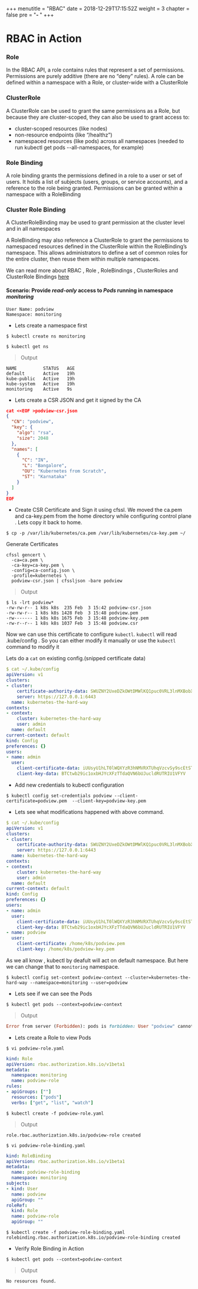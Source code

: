 +++
menutitle = "RBAC"
date = 2018-12-29T17:15:52Z
weight = 3
chapter = false
pre = "<b>- </b>"
+++

# RBAC in Action

### Role
In the RBAC API, a role contains rules that represent a set of permissions. Permissions are purely additive (there are no “deny” rules). A role can be defined within a namespace with a Role, or cluster-wide with a ClusterRole

### ClusterRole

A ClusterRole can be used to grant the same permissions as a Role, but because they are cluster-scoped, they can also be used to grant access to:

- cluster-scoped resources (like nodes)
- non-resource endpoints (like “/healthz”)
- namespaced resources (like pods) across all namespaces (needed to run kubectl get pods --all-namespaces, for example)

### Role Binding

A role binding grants the permissions defined in a role to a user or set of users. It holds a list of subjects (users, groups, or service accounts), and a reference to the role being granted. Permissions can be granted within a namespace with a RoleBinding


### Cluster Role Binding

A ClusterRoleBinding may be used to grant permission at the cluster level and in all namespaces


A RoleBinding may also reference a ClusterRole to grant the permissions to namespaced resources defined in the ClusterRole within the RoleBinding’s namespace. This allows administrators to define a set of common roles for the entire cluster, then reuse them within multiple namespaces.

We can read more about RBAC , Role , RoleBindings , ClusterRoles and ClusterRole Bindings [here](https://kubernetes.io/docs/reference/access-authn-authz/rbac)


#### Scenario: Provide *read-only* access to *Pods* running in namespace *monitoring*

```
User Name: podview
Namespace: monitoring
```

- Lets create a namespace first

```shell
$ kubectl create ns monitoring
```

```shell
$ kubectl get ns
```
>Output

```
NAME          STATUS   AGE
default       Active   19h
kube-public   Active   19h
kube-system   Active   19h
monitoring    Active   9s
```

- Lets create a CSR JSON and get it signed by the CA

```json
cat <<EOF >podview-csr.json
{
  "CN": "podview",
  "key": {
    "algo": "rsa",
    "size": 2048
  },
  "names": [
    {
      "C": "IN",
      "L": "Bangalore",
      "OU": "Kubernetes from Scratch",
      "ST": "Karnataka"
    }
  ]
}
EOF
```

- Create CSR Certificate and Sign it using cfssl.
 We moved the ca.pem and ca-key.pem from the home directory while configuring control plane . Lets copy it back to home.

```shell
$ cp -p /var/lib/kubernetes/ca.pem /var/lib/kubernetes/ca-key.pem ~/
```

Generate Certificates

```shell
cfssl gencert \
  -ca=ca.pem \
  -ca-key=ca-key.pem \
  -config=ca-config.json \
  -profile=kubernetes \
  podview-csr.json | cfssljson -bare podview
```
>Output

```
$ ls -lrt podview*
-rw-rw-r-- 1 k8s k8s  235 Feb  3 15:42 podview-csr.json
-rw-rw-r-- 1 k8s k8s 1428 Feb  3 15:48 podview.pem
-rw------- 1 k8s k8s 1675 Feb  3 15:48 podview-key.pem
-rw-r--r-- 1 k8s k8s 1037 Feb  3 15:48 podview.csr
```

Now we can use this certificate to configure `kubectl`.
`kubectl` will read .kube/config .
So you can either modify it manually or use the `kubectl` command to modify it

Lets do a `cat` on existing config.(snipped certificate data)

```yaml
$ cat ~/.kube/config
apiVersion: v1
clusters:
- cluster:
    certificate-authority-data: SWUZNY2UxeDZkOWtDMWlKQ1puc0VRL3lnMXBobXYxdkxvWkJqTGlBWkRvCjVJYVd
    server: https://127.0.0.1:6443
  name: kubernetes-the-hard-way
contexts:
- context:
    cluster: kubernetes-the-hard-way
    user: admin
  name: default
current-context: default
kind: Config
preferences: {}
users:
- name: admin
  user:
    client-certificate-data: iUUsyU1hLT0lWQXYzR3hNMVRXTUhqVzcvSy9scEtSTFd
    client-key-data: BTCtwb29ic1oxbHJYcXFzTTdaQVN6bUJucldRUTRIU1VFYV
```

- Add new credentials to kubectl configuration

```shell
$ kubectl config set-credentials podview --client-certificate=podview.pem  --client-key=podview-key.pem
```

- Lets see what modifications happened with above command.

```yaml
$ cat ~/.kube/config
apiVersion: v1
clusters:
- cluster:
    certificate-authority-data: SWUZNY2UxeDZkOWtDMWlKQ1puc0VRL3lnMXBobXYxdkxvWkJqTGlBWkRvCjVJYVd
    server: https://127.0.0.1:6443
  name: kubernetes-the-hard-way
contexts:
- context:
    cluster: kubernetes-the-hard-way
    user: admin
  name: default
current-context: default
kind: Config
preferences: {}
users:
- name: admin
  user:
    client-certificate-data: iUUsyU1hLT0lWQXYzR3hNMVRXTUhqVzcvSy9scEtSTFd
    client-key-data: BTCtwb29ic1oxbHJYcXFzTTdaQVN6bUJucldRUTRIU1VFYV
- name: podview
  user:
    client-certificate: /home/k8s/podview.pem
    client-key: /home/k8s/podview-key.pem    
```

As we all know , kubectl by deafult will act on default namespace.
But here we can change that to `monitoring` namespace.

```shell
$ kubectl config set-context podview-context --cluster=kubernetes-the-hard-way --namespace=monitoring --user=podview
```
- Lets see if we can see the Pods

```shell
$ kubectl get pods --context=podview-context
```
>Output

```ruby
Error from server (Forbidden): pods is forbidden: User "podview" cannot list resource "pods" in API group "" in the namespace "monitoring"
```

- Lets create a Role to view Pods

```shell
$ vi podview-role.yaml
```

```yaml
kind: Role
apiVersion: rbac.authorization.k8s.io/v1beta1
metadata:
  namespace: monitoring
  name: podview-role
rules:
- apiGroups: [""]
  resources: ["pods"]
  verbs: ["get", "list", "watch"]
```

```shell
$ kubectl create -f podview-role.yaml
```
>Output

```
role.rbac.authorization.k8s.io/podview-role created
```

```shell
$ vi podview-role-binding.yaml
```

```yaml
kind: RoleBinding
apiVersion: rbac.authorization.k8s.io/v1beta1
metadata:
  name: podview-role-binding
  namespace: monitoring
subjects:
- kind: User
  name: podview
  apiGroup: ""
roleRef:
  kind: Role
  name: podview-role
  apiGroup: ""
```

```shell
$ kubectl create -f podview-role-binding.yaml
rolebinding.rbac.authorization.k8s.io/podview-role-binding created
```

- Verify Role Binding in Action

```shell
$ kubectl get pods --context=podview-context
```

>Output

```
No resources found.
```

